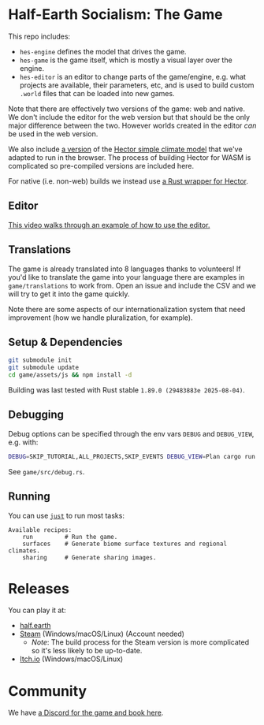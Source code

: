 # Half-Earth Socialism: The Game

This repo includes:

- `hes-engine` defines the model that drives the game.
- `hes-game` is the game itself, which is mostly a visual layer over the engine.
- `hes-editor` is an editor to change parts of the game/engine, e.g. what projects are available, their parameters, etc, and is used to build custom `.world` files that can be loaded into new games.

Note that there are effectively two versions of the game: web and native. We don't include the editor for the web version but that should be the only major difference between the two. However worlds created in the editor _can_ be used in the web version.

We also include [a version](https://github.com/frnsys/hector-wasm) of the [Hector simple climate model](https://jgcri.github.io/hector/) that we've adapted to run in the browser. The process of building Hector for WASM is complicated so pre-compiled versions are included here.

For native (i.e. non-web) builds we instead use [a Rust wrapper for Hector](https://github.com/frnsys/hector-rs).

## Editor

[This video walks through an example of how to use the editor.](https://youtu.be/U8rmVcehZlg)

## Translations

The game is already translated into 8 languages thanks to volunteers! If you'd like to translate the game into your language there are examples in `game/translations` to work from. Open an issue and include the CSV and we will try to get it into the game quickly.

Note there are some aspects of our internationalization system that need improvement (how we handle pluralization, for example).

## Setup & Dependencies

```bash
git submodule init
git submodule update
cd game/assets/js && npm install -d
```

Building was last tested with Rust stable `1.89.0 (29483883e 2025-08-04)`.


## Debugging

Debug options can be specified through the env vars `DEBUG` and `DEBUG_VIEW`, e.g. with:

```bash
DEBUG=SKIP_TUTORIAL,ALL_PROJECTS,SKIP_EVENTS DEBUG_VIEW=Plan cargo run
```

See `game/src/debug.rs`.

## Running

You can use [`just`](https://github.com/casey/just) to run most tasks:

```
Available recipes:
    run         # Run the game.
    surfaces    # Generate biome surface textures and regional climates.
    sharing     # Generate sharing images.
```

# Releases

You can play it at:
* [half.earth](https://play.half.earth/)
* [Steam](https://store.steampowered.com/app/2071530/HalfEarth_Socialism/) (Windows/macOS/Linux) (Account needed)
  - _Note_: The build process for the Steam version is more complicated so it's less likely to be up-to-date.
* [Itch.io](https://frnsys.itch.io/half-earth-socialism) (Windows/macOS/Linux)

# Community

We have [a Discord for the game and book here](https://discord.gg/cUBtbDfzn5).
